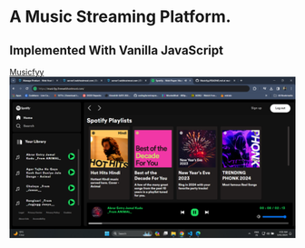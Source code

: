 # A Music Streaming Platform.
## Implemented With Vanilla JavaScript
[Musicfyy](https://musicfyy.freewebhostmost.com/)
![Musicfyy Image](https://github.com/PaulAyushmaan/Musicfyy/blob/main/Screenshot%20(299).png)

